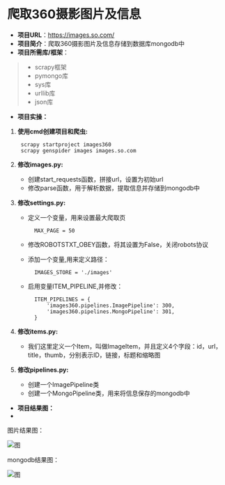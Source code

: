 # 爬取360摄影图片及信息 #

- **项目URL**：https://images.so.com/
- **项目简介**：爬取360摄影图片及信息存储到数据库mongodb中
- **项目所需库/框架**：
> - scrapy框架
> - pymongo库
> - sys库
> - urllib库
> - json库


- **项目实操：**

1. **使用cmd创建项目和爬虫:**

		scrapy startproject images360
		scrapy genspider images images.so.com

2. **修改images.py:**

	- 创建start_requests函数，拼接url，设置为初始url
	- 修改parse函数，用于解析数据，提取信息并存储到mongodb中

3. **修改settings.py:**

	- 定义一个变量，用来设置最大爬取页
	
			MAX_PAGE = 50
	- 修改ROBOTSTXT_OBEY函数，将其设置为False，关闭robots协议
	- 添加一个变量,用来定义路径：
	
			IMAGES_STORE = './images'
	- 启用变量ITEM_PIPELINE,并修改：
	
			ITEM_PIPELINES = {
				'images360.pipelines.ImagePipeline': 300,
    			'images360.pipelines.MongoPipeline': 301,
			}

4. **修改items.py:**

	- 我们这里定义一个Item，叫做ImageItem，并且定义4个字段：id，url，title，thumb，分别表示ID，链接，标题和缩略图
	
5. **修改pipelines.py:**


	- 创建一个ImagePipeline类
	- 创建一个MongoPipeline类，用来将信息保存的mongodb中
	

- **项目结果图：**
- 
图片结果图：

![图](http://paxd6g86d.bkt.clouddn.com/images360/images360%E5%9B%BE%E7%89%87%E7%BB%93%E6%9E%9C%E5%9B%BE-.png)

mongodb结果图：

![图](http://paxd6g86d.bkt.clouddn.com/images360/images360%E6%95%B0%E6%8D%AE%E5%BA%93%E7%BB%93%E6%9E%9C%E5%9B%BE.png)




